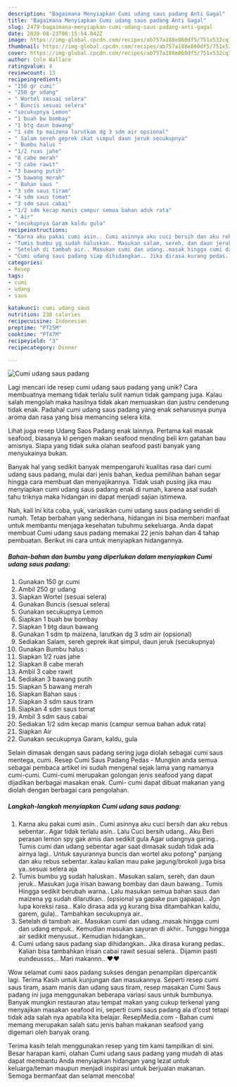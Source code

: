 ```yaml
---
description: "Bagaimana Menyiapkan Cumi udang saus padang Anti Gagal"
title: "Bagaimana Menyiapkan Cumi udang saus padang Anti Gagal"
slug: 2479-bagaimana-menyiapkan-cumi-udang-saus-padang-anti-gagal
date: 2020-08-23T06:15:54.842Z
image: https://img-global.cpcdn.com/recipes/ab757a188e860df5/751x532cq70/cumi-udang-saus-padang-foto-resep-utama.jpg
thumbnail: https://img-global.cpcdn.com/recipes/ab757a188e860df5/751x532cq70/cumi-udang-saus-padang-foto-resep-utama.jpg
cover: https://img-global.cpcdn.com/recipes/ab757a188e860df5/751x532cq70/cumi-udang-saus-padang-foto-resep-utama.jpg
author: Cole Wallace
ratingvalue: 4
reviewcount: 13
recipeingredient:
- "150 gr cumi"
- "250 gr udang"
- " Wortel sesuai selera"
- " Buncis sesuai selera"
- "secukupnya Lemon"
- "1 buah bw bombay"
- "1 btg daun bawang"
- "1 sdm tp maizena larutkan dg 3 sdm air opsional"
- " Salam sereh geprek ikat simpul daun jeruk secukupnya"
- " Bumbu halus "
- "1/2 ruas jahe"
- "8 cabe merah"
- "3 cabe rawit"
- "3 bawang putih"
- "5 bawang merah"
- " Bahan saus "
- "3 sdm saus tiram"
- "4 sdm saus tomat"
- "3 sdm saus cabai"
- "1/2 sdm kecap manis campur semua bahan aduk rata"
- " Air"
- "secukupnya Garam kaldu gula"
recipeinstructions:
- "Karna aku pakai cumi asin.. Cumi asinnya aku cuci bersih dan aku rebus sebentar.. Agar tidak terlalu asin.. Lalu Cuci bersih udang.. Aku Beri perasan lemon spy gak amis dan sedikit gula Agar udangnya garing.. Tumis cumi dan udang sebentar agar saat dimasak sudah tidak ada airnya lagi.. Untuk sayurannya buncis dan wortel aku potong&#34; panjang dan aku rebus sebentar..kalau kalian mau pake jagung/brokoli juga bisa ya..sesuai selera aja"
- "Tumis bumbu yg sudah haluskan.. Masukan salam, sereh, dan daun jeruk.. Masukan juga irisan bawang bombay dan daun bawang.. Tumis Hingga sedikit berubah warna.. Lalu masukan semua bahan saus dan maizena yg sudah dilarutkan.. (opsional ya gapake pun gapapa).. Jgn lupa koreksi rasa.. Kalo dirasa ada yg kurang bisa ditambahkan kaldu, garem, gula).. Tambahkan secukupnya air.."
- "Setelah di tambah air.. Masukan cumi dan udang..masak hingga cumi dan udang empuk.. Kemudian masukan sayuran di akhir.. Tunggu hingga air sedikit menyusut.. Kemudian hidangkan.."
- "Cumi udang saus padang siap dihidangkan.. Jika dirasa kurang pedas.. Kalian bisa tambahkan irisan cabai rawit sesuai selera.. Dijamin pasti eundeussss... Mari makannn.. ❤❤"
categories:
- Resep
tags:
- cumi
- udang
- saus

katakunci: cumi udang saus 
nutrition: 238 calories
recipecuisine: Indonesian
preptime: "PT25M"
cooktime: "PT47M"
recipeyield: "3"
recipecategory: Dinner

---
```



![Cumi udang saus padang](https://img-global.cpcdn.com/recipes/ab757a188e860df5/751x532cq70/cumi-udang-saus-padang-foto-resep-utama.jpg)

Lagi mencari ide resep cumi udang saus padang yang unik? Cara membuatnya memang tidak terlalu sulit namun tidak gampang juga. Kalau salah mengolah maka hasilnya tidak akan memuaskan dan justru cenderung tidak enak. Padahal cumi udang saus padang yang enak seharusnya punya aroma dan rasa yang bisa memancing selera kita.

Lihat juga resep Udang Saos Padang enak lainnya. Pertama kali masak seafood, biasanya kl pengen makan seafood mending beli krn gatahan bau amisnya. Siapa yang tidak suka olahan seafood pasti banyak yang menyukainya bukan.

Banyak hal yang sedikit banyak mempengaruhi kualitas rasa dari cumi udang saus padang, mulai dari jenis bahan, kedua pemilihan bahan segar hingga cara membuat dan menyajikannya. Tidak usah pusing jika mau menyiapkan cumi udang saus padang enak di rumah, karena asal sudah tahu triknya maka hidangan ini dapat menjadi sajian istimewa.


Nah, kali ini kita coba, yuk, variasikan cumi udang saus padang sendiri di rumah. Tetap berbahan yang sederhana, hidangan ini bisa memberi manfaat untuk membantu menjaga kesehatan tubuhmu sekeluarga. Anda dapat membuat Cumi udang saus padang memakai 22 jenis bahan dan 4 tahap pembuatan. Berikut ini cara untuk menyiapkan hidangannya.

<!--inarticleads1-->

##### Bahan-bahan dan bumbu yang diperlukan dalam menyiapkan Cumi udang saus padang:

1. Gunakan 150 gr cumi
1. Ambil 250 gr udang
1. Siapkan  Wortel (sesuai selera)
1. Gunakan  Buncis (sesuai selera)
1. Gunakan secukupnya Lemon
1. Siapkan 1 buah bw bombay
1. Siapkan 1 btg daun bawang
1. Gunakan 1 sdm tp maizena, larutkan dg 3 sdm air (opsional)
1. Sediakan  Salam, sereh geprek ikat simpul, daun jeruk (secukupnya)
1. Gunakan  Bumbu halus :
1. Siapkan 1/2 ruas jahe
1. Siapkan 8 cabe merah
1. Ambil 3 cabe rawit
1. Sediakan 3 bawang putih
1. Siapkan 5 bawang merah
1. Siapkan  Bahan saus :
1. Siapkan 3 sdm saus tiram
1. Siapkan 4 sdm saus tomat
1. Ambil 3 sdm saus cabai
1. Sediakan 1/2 sdm kecap manis (campur semua bahan aduk rata)
1. Siapkan  Air
1. Gunakan secukupnya Garam, kaldu, gula


Selain dimasak dengan saus padang sering juga diolah sebagai cumi saus mentega, cumi. Resep Cumi Saus Padang Pedas - Mungkin anda semua sebagai pembaca artikel ini sudah mengenal sejak lama yang namanya cumi-cumi. Cumi-cumi merupakan golongan jenis seafood yang dapat dijadikan berbagai masakan enak. Cumi- cumi dapat dibuat makanan yang diolah dengan berbagai cara pengolahan. 

<!--inarticleads2-->

##### Langkah-langkah menyiapkan Cumi udang saus padang:

1. Karna aku pakai cumi asin.. Cumi asinnya aku cuci bersih dan aku rebus sebentar.. Agar tidak terlalu asin.. Lalu Cuci bersih udang.. Aku Beri perasan lemon spy gak amis dan sedikit gula Agar udangnya garing.. Tumis cumi dan udang sebentar agar saat dimasak sudah tidak ada airnya lagi.. Untuk sayurannya buncis dan wortel aku potong&#34; panjang dan aku rebus sebentar..kalau kalian mau pake jagung/brokoli juga bisa ya..sesuai selera aja
1. Tumis bumbu yg sudah haluskan.. Masukan salam, sereh, dan daun jeruk.. Masukan juga irisan bawang bombay dan daun bawang.. Tumis Hingga sedikit berubah warna.. Lalu masukan semua bahan saus dan maizena yg sudah dilarutkan.. (opsional ya gapake pun gapapa).. Jgn lupa koreksi rasa.. Kalo dirasa ada yg kurang bisa ditambahkan kaldu, garem, gula).. Tambahkan secukupnya air..
1. Setelah di tambah air.. Masukan cumi dan udang..masak hingga cumi dan udang empuk.. Kemudian masukan sayuran di akhir.. Tunggu hingga air sedikit menyusut.. Kemudian hidangkan..
1. Cumi udang saus padang siap dihidangkan.. Jika dirasa kurang pedas.. Kalian bisa tambahkan irisan cabai rawit sesuai selera.. Dijamin pasti eundeussss... Mari makannn.. ❤❤


Wow selamat cumi saos padang sukses dengan penampilan dipercantik lagi. Terima Kasih untuk kunjungan dan masukannya. Seperti resep cumi saus tiram, asam manis dan udang saus tiram, resep masakan Cumi Saus padang ini juga menggunakan beberapa variasi saus untuk bumbunya. Banyak mungkin restauran atau tempat makan yang cukup terkenal yang menyajikan masakan seafood ini, seperti cumi saus padang ala d&#39;cost tetapi tidak ada salah nya apabila kita belajar. ResepMedia.com - Bahan cumi memang merupakan salah satu jenis bahan makanan seafood yang digemari oleh banyak orang. 

Terima kasih telah menggunakan resep yang tim kami tampilkan di sini. Besar harapan kami, olahan Cumi udang saus padang yang mudah di atas dapat membantu Anda menyiapkan hidangan yang lezat untuk keluarga/teman maupun menjadi inspirasi untuk berjualan makanan. Semoga bermanfaat dan selamat mencoba!
